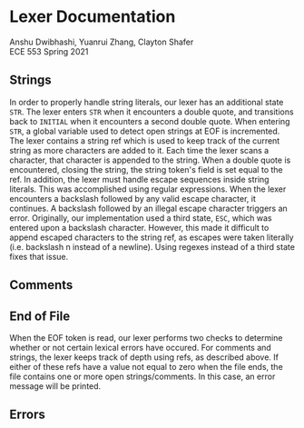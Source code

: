 # Lexer Documentation
Anshu Dwibhashi, Yuanrui Zhang, Clayton Shafer  
ECE 553 Spring 2021

## Strings
In order to properly handle string literals, our lexer has an additional state `STR`. The lexer enters `STR` when it encounters a double quote, and transitions back to `INITIAL` when it encounters a second double quote. When entering `STR`, a global variable used to detect open strings at EOF is incremented. 
The lexer contains a string ref which is used to keep track of the current string as more characters are added to it. Each time the lexer scans a character, that character is appended to the string. When a double quote is encountered, closing the string, the string token's field is set equal to the ref. 
In addition, the lexer must handle escape sequences inside string literals. This was accomplished using regular expressions. When the lexer encounters a backslash followed by any valid escape character, it continues. A backslash followed by an illegal escape character triggers an error. Originally, our implementation used a third state, `ESC`, which was entered upon a backslash character. However, this made it difficult to append escaped characters to the string ref, as escapes were taken literally (i.e. backslash n instead of a newline). Using regexes instead of a third state fixes that issue. 

## Comments

## End of File
When the EOF token is read, our lexer performs two checks to determine whether or not certain lexical errors have 
occured. For comments and strings, the lexer keeps track of depth using refs, as described above. If either of these 
refs have a value not equal to zero when the file ends, the file contains one or more open strings/comments. In this
case, an error message will be printed. 
## Errors

